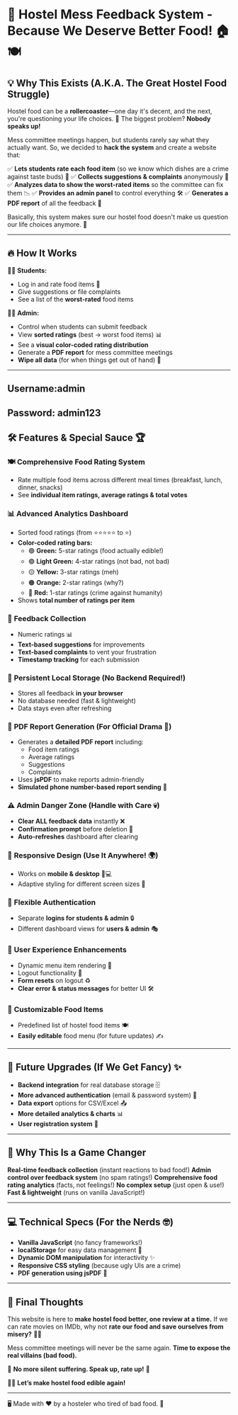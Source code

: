 # 🍛 Hostel Mess Feedback System - Because We Deserve Better Food! 🏠🍽️

## 💡 Why This Exists (A.K.A. The Great Hostel Food Struggle)

Hostel food can be a **rollercoaster**—one day it's decent, and the next, you're questioning your life choices. 🌚 The biggest problem? **Nobody speaks up!**

Mess committee meetings happen, but students rarely say what they actually want. So, we decided to **hack the system** and create a website that:

✅ **Lets students rate each food item** (so we know which dishes are a crime against taste buds) 🍲
✅ **Collects suggestions & complaints** anonymously 📢
✅ **Analyzes data to show the worst-rated items** so the committee can fix them 📉
✅ **Provides an admin panel** to control everything 🛠️
✅ **Generates a PDF report** of all the feedback 📄

Basically, this system makes sure our hostel food doesn't make us question our life choices anymore. 🚀

---

## 🔥 How It Works

👩‍🎓 **Students:**

- Log in and rate food items 🥘
- Give suggestions or file complaints 
- See a list of the **worst-rated** food items 

👨‍💼 **Admin:**

- Control when students can submit feedback 
- View **sorted ratings** (best → worst food items) 📊
- See a **visual color-coded rating distribution**
- Generate a **PDF report** for mess committee meetings
- **Wipe all data** (for when things get out of hand) 🚨
---
## Username:admin
## Password: admin123

## 🛠️ Features & Special Sauce 🏆

### 🍽️ **Comprehensive Food Rating System**

- Rate multiple food items across different meal times (breakfast, lunch, dinner, snacks)
- See **individual item ratings, average ratings & total votes**

### 📊 **Advanced Analytics Dashboard**

- Sorted food ratings (from ⭐⭐⭐⭐⭐ to ⭐)
- **Color-coded rating bars:**
  - 🟢 **Green:** 5-star ratings (food actually edible!)
  - 🟢 **Light Green:** 4-star ratings (not bad, not bad)
  - 🟡 **Yellow:** 3-star ratings (meh)
  - 🟠 **Orange:** 2-star ratings (why?)
  - 🔴 **Red:** 1-star ratings (crime against humanity)
- Shows **total number of ratings per item**

### 📝 **Feedback Collection**

- Numeric ratings 📊
- **Text-based suggestions** for improvements 
- **Text-based complaints** to vent your frustration 
- **Timestamp tracking** for each submission 

### 💾 **Persistent Local Storage (No Backend Required!)**

- Stores all feedback **in your browser** 
- No database needed (fast & lightweight) 
- Data stays even after refreshing 

### 📄 **PDF Report Generation (For Official Drama 📜)**

- Generates a **detailed PDF report** including:
  - Food item ratings 
  - Average ratings 
  - Suggestions 
  - Complaints 
- Uses **jsPDF** to make reports admin-friendly 
- **Simulated phone number-based report sending** 📲

### ⚠️ **Admin Danger Zone (Handle with Care 💀)**

- **Clear ALL feedback data** instantly ❌
- **Confirmation prompt** before deletion 🛑
- **Auto-refreshes** dashboard after clearing 

### 📱 **Responsive Design (Use It Anywhere! 🌍)**

- Works on **mobile & desktop** 📱💻
- Adaptive styling for different screen sizes 📏

### 🔑 **Flexible Authentication**

- Separate **logins for students & admin** 🔒
- Different dashboard views for **users & admin** 🎭

### 🤩 **User Experience Enhancements**

- Dynamic menu item rendering 🍛
- Logout functionality 🚪
- **Form resets** on logout ♻️
- **Clear error & status messages** for better UI 🛠️

### 🍜 **Customizable Food Items**

- Predefined list of hostel food items 🍽️
- **Easily editable** food menu (for future updates) ✍️

---

## 🔮 Future Upgrades (If We Get Fancy) ✨

- **Backend integration** for real database storage 🗄️
- **More advanced authentication** (email & password system) 🔐
- **Data export** options for CSV/Excel 📤
- **More detailed analytics & charts** 📊
- **User registration system** 📜

---

## 🎯 Why This Is a Game Changer

**Real-time feedback collection** (instant reactions to bad food!)
**Admin control over feedback system** (no spam ratings!)
**Comprehensive food rating analytics** (facts, not feelings!)
**No complex setup** (just open & use!)
**Fast & lightweight** (runs on vanilla JavaScript!)

---

## 💻 Technical Specs (For the Nerds 🤓)

- **Vanilla JavaScript** (no fancy frameworks!)
- **localStorage** for easy data management 🔄
- **Dynamic DOM manipulation** for interactivity ✨
- **Responsive CSS styling** (because ugly UIs are a crime)
- **PDF generation using jsPDF** 📝

---

## 🎤 Final Thoughts

This website is here to **make hostel food better, one review at a time.** If we can rate movies on IMDb, why not **rate our food and save ourselves from misery?** 🤷‍♀️

Mess committee meetings will never be the same again. **Time to expose the real villains (bad food).**

🛑 **No more silent suffering. Speak up, rate up!** 🛑

🚀💡 **Let’s make hostel food edible again!**

---

🖥️ Made with ❤️ by a hosteler who tired of bad food. 🍛

